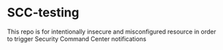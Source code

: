 # SCC-testing
This repo is for intentionally insecure and misconfigured resource in order to trigger Security Command Center notifications
